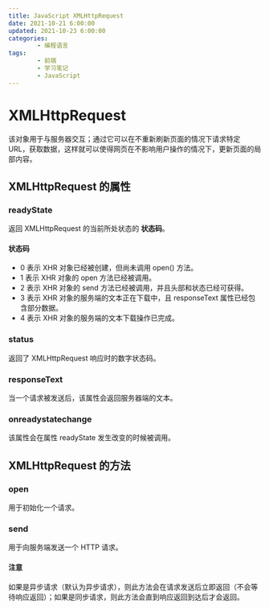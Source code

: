 ```yaml
---
title: JavaScript XMLHttpRequest
date: 2021-10-21 6:00:00
updated: 2021-10-23 6:00:00
categories:
        - 编程语言
tags:
        - 前端
        - 学习笔记
        - JavaScript
---
```


# XMLHttpRequest

该对象用于与服务器交互；通过它可以在不重新刷新页面的情况下请求特定 URL，获取数据，这样就可以使得网页在不影响用户操作的情况下，更新页面的局部内容。

## XMLHttpRequest 的属性

### readyState

返回 XMLHttpRequest 的当前所处状态的 **状态码**。

#### 状态码

- 0 表示 XHR 对象已经被创建，但尚未调用 open() 方法。
- 1 表示 XHR 对象的 open 方法已经被调用。
- 2 表示 XHR 对象的 send 方法已经被调用，并且头部和状态已经可获得。
- 3 表示 XHR 对象的服务端的文本正在下载中，且 responseText 属性已经包含部分数据。
- 4 表示 XHR 对象的服务端的文本下载操作已完成。

### status

返回了 XMLHttpRequest 响应时的数字状态码。

### responseText

当一个请求被发送后，该属性会返回服务器端的文本。

### onreadystatechange

该属性会在属性 readyState 发生改变的时候被调用。

## XMLHttpRequest 的方法

### open

用于初始化一个请求。

### send

用于向服务端发送一个 HTTP 请求。

#### 注意

如果是异步请求（默认为异步请求），则此方法会在请求发送后立即返回（不会等待响应返回）；如果是同步请求，则此方法会直到响应返回到达后才会返回。
